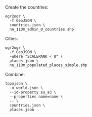 Create the countries:

```shell
ogr2ogr \
  -f GeoJSON \
  countries.json \
  ne_110m_admin_0_countries.shp
```

Cities:

```shell
ogr2ogr \
  -f GeoJSON \
  -where "SCALERANK < 8" \
  places.json \
  ne_110m_populated_places_simple.shp
```

Combine:

```shell
topojson \
  -o world.json \
  --id-property su_a3 \
  --properties name=name \
  -- \
  countries.json \
  places.json
```
